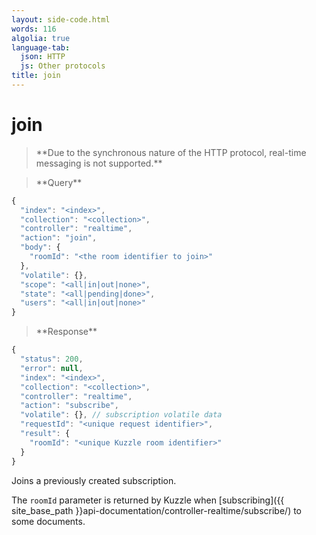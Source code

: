 ```yaml
---
layout: side-code.html
words: 116
algolia: true
language-tab:
  json: HTTP
  js: Other protocols
title: join
---
```



# join



<blockquote class="json">
<p>
**Due to the synchronous nature of the HTTP protocol, real-time messaging is not supported.**
</p>
</blockquote>

<blockquote class="js">
<p>
**Query**
</p>
</blockquote>


```js
{
  "index": "<index>",
  "collection": "<collection>",
  "controller": "realtime",
  "action": "join",
  "body": {
    "roomId": "<the room identifier to join>"
  },
  "volatile": {},
  "scope": "<all|in|out|none>",
  "state": "<all|pending|done>",
  "users": "<all|in|out|none>"
}
```



<blockquote class="js">
<p>
**Response**
</p>
</blockquote>



```js
{
  "status": 200,
  "error": null,
  "index": "<index>",
  "collection": "<collection>",
  "controller": "realtime",
  "action": "subscribe",
  "volatile": {}, // subscription volatile data
  "requestId": "<unique request identifier>",
  "result": {
    "roomId": "<unique Kuzzle room identifier>"
  }
}
```

Joins a previously created subscription.

The `roomId` parameter is returned by Kuzzle when [subscribing]({{ site_base_path }}api-documentation/controller-realtime/subscribe/) to some documents.
